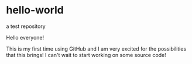 # hello-world
a test repository

Hello everyone!

This is my first time using GitHub and I am very excited for the possibilities that this brings!
I can't wait to start working on some source code!
